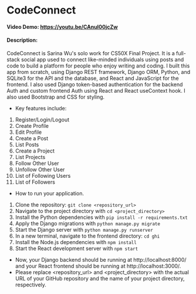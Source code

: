 # CodeConnect
#### Video Demo:  https://youtu.be/CAnuI00jcZw
#### Description:
CodeConnect is Sarina Wu's solo work for CS50X Final Project. It is a full-stack social app used to connect like-minded individuals using posts and code to build a platform for people who enjoy writing and coding. I built this app from scratch, using Django REST framework, Django ORM, Python, and SQLite3 for the API and the database, and React and JavaScript for the frontend. I also used Django token-based authentication for the backend Auth and custom frontend Auth using React and React useContext hook. I also used Bootstrap and CSS for styling. 
- Key features include:
1. Register/Login/Logout
2. Create Profile
3. Edit Profile
4. Create a Post
5. List Posts
6. Create a Project
7. List Projects
8. Follow Other User
9. Unfollow Other User
10. List of Following Users
11. List of Followers
- How to run your application.
1. Clone the repository: `git clone <repository_url>`
2. Navigate to the project directory with `cd <project_directory>`
3. Install the Python dependencies with `pip install -r requirements.txt`
4. Apply the Django migrations with `python manage.py migrate`
5. Start the Django server with `python manage.py runserver`
6. In a new terminal, navigate to the frontend directory: `cd ghi`
7. Install the Node.js dependencies with `npm install`
8. Start the React development server with `npm start`

- Now, your Django backend should be running at http://localhost:8000/ and your React frontend should be running at http://localhost:3000/.
- Please replace <repository_url> and <project_directory> with the actual URL of your GitHub repository and the name of your project directory, respectively.
